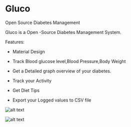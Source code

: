 # Gluco
Open Source Diabetes Management

Gluco is a Open -Source Diabetes Management System.

Features:

* Material Design

* Track Blood glucose level,Blood Pressure,Body Weight

* Get a Detailed graph overview of your diabetes.

* Track your Activity

* Get Diet Tips

* Export your Logged values to CSV file

![alt text](https://raw.githubusercontent.com/patrickprakash/Gluco/master/app/githubpics/sc1.jpg)

![alt text](https://raw.githubusercontent.com/patrickprakash/Gluco/master/app/githubpics/sc2.jpg)
